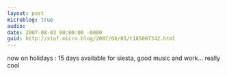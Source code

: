 ```yaml
---
layout: post
microblog: true
audio: 
date: 2007-08-03 00:00:00 -0000
guid: http://xtof.micro.blog/2007/08/03/t185007342.html
---
```

now on holidays : 15 days available for siesta, good music and work... really cool
